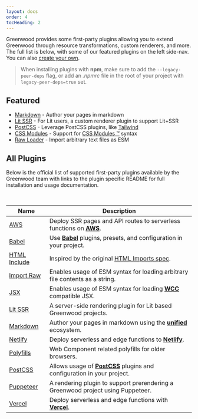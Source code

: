 ```yaml
---
layout: docs
order: 4
tocHeading: 2
---
```


<app-heading-box heading="Plugins">
  <p>Greenwood provides some first-party plugins allowing you to extend Greenwood through resource transformations, custom renderers, and more.  The full list is below, with some of our featured plugins on the left side-nav.  You can also <a href="/docs/reference/plugins-api/">create your own</a>.</p>
</app-heading-box>

> When installing plugins with **npm**, make sure to add the `--legacy-peer-deps` flag, or add an _.npmrc_ file in the root of your project with `legacy-peer-deps=true` set.

## Featured

- [Markdown](/docs/plugins/markdown/) - Author your pages in markdown
- [Lit SSR](/docs/plugins/lit-ssr/) - For Lit users, a custom renderer plugin to support Lit+SSR
- [PostCSS](/docs/plugins/postcss/) - Leverage PostCSS plugins, like [Tailwind](/guides/ecosystem/tailwind/)
- [CSS Modules](/docs/plugins/css-modules/) - Support for [CSS Modules ™](https://github.com/css-modules/css-modules) syntax
- [Raw Loader](/docs/plugins/raw/) - Import arbitrary text files as ESM

## All Plugins

Below is the official list of supported first-party plugins available by the Greenwood team with links to the plugin specific README for full installation and usage documentation.

<br>

| Name                                                                                                      | Description                                                                                                   |
| --------------------------------------------------------------------------------------------------------- | ------------------------------------------------------------------------------------------------------------- |
| [AWS](https://github.com/ProjectEvergreen/greenwood/tree/master/packages/plugin-adapter-aws)              | Deploy SSR pages and API routes to serverless functions on [**AWS**](https://aws.amazon.com/).                |
| [Babel](https://github.com/ProjectEvergreen/greenwood/tree/master/packages/plugin-babel)                  | Use [**Babel**](https://babeljs.io/) plugins, presets, and configuration in your project.                     |
| [HTML Include](https://github.com/ProjectEvergreen/greenwood/tree/master/packages/plugin-include-html)    | Inspired by the original [HTML Imports spec](https://www.html5rocks.com/en/tutorials/webcomponents/imports/). |
| [Import Raw](https://github.com/ProjectEvergreen/greenwood/tree/master/packages/plugin-import-raw)        | Enables usage of ESM syntax for loading arbitrary file contents as a string.                                  |
| [JSX](https://github.com/ProjectEvergreen/greenwood/tree/master/packages/plugin-import-jsx)               | Enables usage of ESM syntax for loading [**WCC**](https://github.com/ProjectEvergreen/wcc) compatible JSX.    |
| [Lit SSR](https://github.com/ProjectEvergreen/greenwood/tree/master/packages/plugin-renderer-lit)         | A server-side rendering plugin for Lit based Greenwood projects.                                              |
| [Markdown](https://github.com/ProjectEvergreen/greenwood/tree/master/packages/plugin-markdown)            | Author your pages in markdown using the [**unified**](https://unifiedjs.com/) ecosystem.                      |
| [Netlify](https://github.com/ProjectEvergreen/greenwood/tree/master/packages/plugin-adapter-netlify)      | Deploy serverless and edge functions to [**Netlify**](https://www.netlify.com/).                              |
| [Polyfills](https://github.com/ProjectEvergreen/greenwood/tree/master/packages/plugin-polyfills)          | Web Component related polyfills for older browsers.                                                           |
| [PostCSS](https://github.com/ProjectEvergreen/greenwood/tree/master/packages/plugin-postcss)              | Allows usage of [**PostCSS**](https://postcss.org/) plugins and configuration in your project.                |
| [Puppeteer](https://github.com/ProjectEvergreen/greenwood/tree/master/packages/plugin-renderer-puppeteer) | A rendering plugin to support prerendering a Greenwood project using Puppeteer.                               |
| [Vercel](https://github.com/ProjectEvergreen/greenwood/tree/master/packages/plugin-adapter-vercel)        | Deploy serverless and edge functions with [**Vercel**](https://vercel.com/).                                  |
